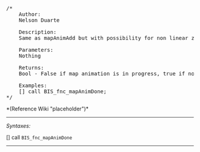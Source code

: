 <pre>/*
	Author:
	Nelson Duarte

	Description:
	Same as mapAnimAdd but with possibility for non linear zoom and position interpolation modes

	Parameters:
	Nothing

	Returns:
	Bool - False if map animation is in progress, true if not

	Examples:
	[] call BIS_fnc_mapAnimDone;
*/</pre>*(Reference Wiki "placeholder")*<!-- Remove this after fill-in -->


---
*Syntaxes:*

[] call `BIS_fnc_mapAnimDone`

---
